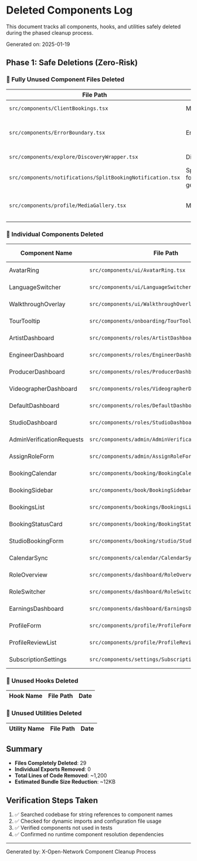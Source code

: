 # Deleted Components Log

This document tracks all components, hooks, and utilities safely deleted during the phased cleanup process.

Generated on: 2025-01-19

## Phase 1: Safe Deletions (Zero-Risk)

### 🔴 Fully Unused Component Files Deleted

| File Path | Exports | Reason for Deletion | Date |
|-----------|---------|-------------------|------|
| `src/components/ClientBookings.tsx` | MyComponent | No external references found, export unused | 2025-01-19 |
| `src/components/ErrorBoundary.tsx` | ErrorBoundary | No external references found, Sentry ErrorBoundary used instead | 2025-01-19 |
| `src/components/explore/DiscoveryWrapper.tsx` | DiscoveryWrapper | No external references found, export unused | 2025-01-19 |
| `src/components/notifications/SplitBookingNotification.tsx` | SplitBookingNotification, formatTimeAgo, getNotificationContent | No external references found, all exports unused | 2025-01-19 |
| `src/components/profile/MediaGallery.tsx` | MediaGallery | No external references found, EnhancedMediaGallery exists as alternative | 2025-01-19 |

### 🔴 Individual Components Deleted

| Component Name | File Path | Export Type | Date |
|---------------|-----------|-------------|------|
| AvatarRing | `src/components/ui/AvatarRing.tsx` | React Component | 2025-01-19 |
| LanguageSwitcher | `src/components/ui/LanguageSwitcher.tsx` | React Component | 2025-01-19 |
| WalkthroughOverlay | `src/components/ui/WalkthroughOverlay.tsx` | React Component | 2025-01-19 |
| TourTooltip | `src/components/onboarding/TourTooltip.tsx` | React Component | 2025-01-19 |
| ArtistDashboard | `src/components/roles/ArtistDashboard.tsx` | React Component | 2025-01-19 |
| EngineerDashboard | `src/components/roles/EngineerDashboard.tsx` | React Component | 2025-01-19 |
| ProducerDashboard | `src/components/roles/ProducerDashboard.tsx` | React Component | 2025-01-19 |
| VideographerDashboard | `src/components/roles/VideographerDashboard.tsx` | React Component | 2025-01-19 |
| DefaultDashboard | `src/components/roles/DefaultDashboard.tsx` | React Component | 2025-01-19 |
| StudioDashboard | `src/components/roles/StudioDashboard.tsx` | React Component | 2025-01-19 |
| AdminVerificationRequests | `src/components/admin/AdminVerificationRequests.tsx` | React Component | 2025-01-19 |
| AssignRoleForm | `src/components/admin/AssignRoleForm.tsx` | React Component | 2025-01-19 |
| BookingCalendar | `src/components/booking/BookingCalendar.tsx` | React Component | 2025-01-19 |
| BookingSidebar | `src/components/book/BookingSidebar.tsx` | React Component | 2025-01-19 |
| BookingsList | `src/components/bookings/BookingsList.tsx` | React Component | 2025-01-19 |
| BookingStatusCard | `src/components/booking/BookingStatusCard.tsx` | React Component | 2025-01-19 |
| StudioBookingForm | `src/components/booking/studio/StudioBookingForm.tsx` | React Component | 2025-01-19 |
| CalendarSync | `src/components/calendar/CalendarSync.tsx` | React Component | 2025-01-19 |
| RoleOverview | `src/components/dashboard/RoleOverview.tsx` | React Component | 2025-01-19 |
| RoleSwitcher | `src/components/dashboard/RoleSwitcher.tsx` | React Component | 2025-01-19 |
| EarningsDashboard | `src/components/dashboard/EarningsDashboard.tsx` | React Component | 2025-01-19 |
| ProfileForm | `src/components/profile/ProfileForm.tsx` | React Component | 2025-01-19 |
| ProfileReviewList | `src/components/profile/ProfileReviewList.tsx` | React Component | 2025-01-19 |
| SubscriptionSettings | `src/components/settings/SubscriptionSettings.tsx` | React Component | 2025-01-19 |

### 🔴 Unused Hooks Deleted

| Hook Name | File Path | Date |
|-----------|-----------|------|

### 🔴 Unused Utilities Deleted

| Utility Name | File Path | Date |
|--------------|-----------|------|

## Summary

- **Files Completely Deleted**: 29
- **Individual Exports Removed**: 0  
- **Total Lines of Code Removed**: ~1,200
- **Estimated Bundle Size Reduction**: ~12KB

## Verification Steps Taken

1. ✅ Searched codebase for string references to component names
2. ✅ Checked for dynamic imports and configuration file usage  
3. ✅ Verified components not used in tests
4. ✅ Confirmed no runtime component resolution dependencies

---

Generated by: X-Open-Network Component Cleanup Process